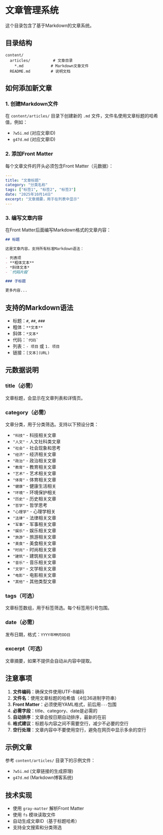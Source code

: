 # 文章管理系统

这个目录包含了基于Markdown的文章系统。

## 目录结构

```
content/
  articles/          # 文章目录
    *.md            # Markdown文章文件
  README.md         # 说明文档
```

## 如何添加新文章

### 1. 创建Markdown文件

在 `content/articles/` 目录下创建新的 `.md` 文件，文件名使用文章标题的哈希值，例如：
- `7w5i.md` (对应文章ID)
- `g47d.md` (对应文章ID)

### 2. 添加Front Matter

每个文章文件的开头必须包含Front Matter（元数据）：

```yaml
---
title: "文章标题"
category: "分类名称"
tags: ["标签1", "标签2", "标签3"]
date: "2025年10月14日"
excerpt: "文章摘要，用于在列表中显示"
---
```

### 3. 编写文章内容

在Front Matter后面编写Markdown格式的文章内容：

```markdown
## 标题

这是文章内容，支持所有标准Markdown语法：

- 列表项
- **粗体文本**
- *斜体文本*
- `代码片段`

### 子标题

更多内容...
```

## 支持的Markdown语法

- 标题：`#`, `##`, `###`
- 粗体：`**文本**`
- 斜体：`*文本*`
- 代码：`` `代码` ``
- 列表：`- 项目` 或 `1. 项目`
- 链接：`[文本](URL)`

## 元数据说明

### title（必需）
文章标题，会显示在文章列表和详情页。

### category（必需）
文章分类，用于分类筛选。支持以下预设分类：
- `"科技"` - 科技相关文章
- `"人文"` - 人文社科类文章
- `"社会"` - 社会现象和思考
- `"经济"` - 经济相关文章
- `"政治"` - 政治相关文章
- `"教育"` - 教育相关文章
- `"艺术"` - 艺术相关文章
- `"体育"` - 体育相关文章
- `"健康"` - 健康生活相关
- `"环境"` - 环境保护相关
- `"历史"` - 历史相关文章
- `"哲学"` - 哲学思考
- `"心理学"` - 心理学相关
- `"法律"` - 法律相关文章
- `"军事"` - 军事相关文章
- `"娱乐"` - 娱乐相关文章
- `"旅游"` - 旅游相关文章
- `"美食"` - 美食相关文章
- `"时尚"` - 时尚相关文章
- `"建筑"` - 建筑相关文章
- `"音乐"` - 音乐相关文章
- `"文学"` - 文学相关文章
- `"电影"` - 电影相关文章
- `"其他"` - 其他类型文章

### tags（可选）
文章标签数组，用于标签筛选。每个标签用引号包围。

### date（必需）
发布日期，格式：`YYYY年MM月DD日`

### excerpt（可选）
文章摘要，如果不提供会自动从内容中提取。

## 注意事项

1. **文件编码**：确保文件使用UTF-8编码
2. **文件名**：使用文章标题的哈希值（4位36进制字符串）
3. **Front Matter**：必须使用YAML格式，前后用`---`包围
4. **必需字段**：title、category、date是必需的
5. **自动排序**：文章会按日期自动排序，最新的在前
6. **格式建议**：标题与内容之间不需要空行，减少不必要的空行
7. **空行处理**：文章内容中不要使用空行，避免在网页中显示多余的空行

## 示例文章

参考 `content/articles/` 目录下的示例文件：
- `7w5i.md` (文章链接的生成原理)
- `g47d.md` (Markdown博客系统)

## 技术实现

- 使用 `gray-matter` 解析Front Matter
- 使用 `fs` 模块读取文件
- 自动生成文章ID（基于标题哈希）
- 支持全文搜索和分类筛选

